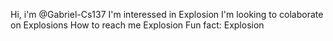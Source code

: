 Hi, i'm @Gabriel-Cs137
I'm interessed in Explosion
I'm looking to colaborate on Explosions
How to reach me Explosion
Fun fact: Explosion
